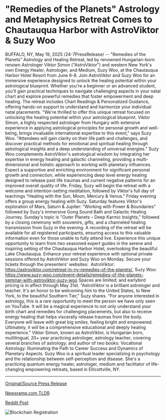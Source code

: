 # "Remedies of the Planets" Astrology and Metaphysics Retreat Comes to Chautauqua Harbor with AstroViktor & Suzy Woo

BUFFALO, NY, May 19, 2025 /24-7PressRelease/ -- "Remedies of the Planets" Astrology and Healing Retreat, led by renowned Hungarian-born renown Astrologer Viktor Simon ("AstroViktor") and western New York's own Energy Healer, Astrologer, and Medium, Suzy Woo, at the Chautauqua Harbor Hotel Resort from June 6-8.  Join AstroViktor and Suzy Woo for an immersive experience designed to unlock the healing potential within your astrological blueprint. Whether you're a beginner or an advanced student, you'll gain practical techniques to navigate challenging aspects in your natal chart and explore powerful remedies that foster empowerment and deep healing. The retreat includes Chart Readings & Personalized Guidance, offering hands-on support to understand and harmonize your individual natal placements.  "We're thrilled to offer this unique retreat focused on unlocking the healing potential within your astrological blueprint. Viktor Simon, a highly respected astrologer from Hungary with extensive experience in applying astrological principles for personal growth and well-being, brings invaluable international expertise to this event," says Suzy Woo.  "Attendees will gain clarity on their life path and challenges, and discover practical methods for emotional and spiritual healing through astrological insights and a deep understanding of universal energies."  Suzy Woo complements AstroViktor's astrological wisdom by integrating her expertise in energy healing and galactic channeling, providing a multi-dimensional and holistic approach to working with planetary influences. Expect a supportive and enriching environment for significant personal growth and connection, while experiencing deep level energy healing designed to release past life traumas and current negative patterns for an improved overall quality of life.  Friday, Suzy will begin the retreat with a welcome and intention-setting meditation, followed by Viktor's full day of teachings "Healing with the Sun, Moon, Mercury & Venus." Friday evening offers a group energy healing with Suzy.  Saturday features Viktor's exploration of Mars, Saturn & Jupiter: "Working with Power & Boundaries" followed by Suzy's immersive Gong Sound Bath and Galactic Healing Journey.  Sunday's topic is "Outer Planets – Deep Karmic Insights," followed by a closing ceremony with souvenirs, gifts, and a channeled healing transmission from Suzy in the evening.  A recording of the retreat will be available for all registered participants, ensuring access to this valuable information even for those unable to fully attend live.  Experience this unique opportunity to learn from two seasoned expert guides in the serene and inspiring setting of the Chautauqua Harbor Hotel, overlooking the beautiful Lake Chautauqua.  Enhance your retreat experience with optional private sessions offered by AstroViktor and Suzy Woo on Monday.  Secure your tickets through the presenters' websites:   AstroViktor: https://astroviktor.com/retreat-in-ny-remedies-of-the-planets/  Suzy Woo: https://www.suzy-woo.com/event-details/remedies-of-the-planets-seminar-with-astroviktor-suzy-woo  Spaces are limited; and earlybird pricing is in affect through May 31st.  "AstroViktor is a brilliant astrologer and teacher. It's an honor to be welcoming him to the United States, to New York, to the beautiful Southern Tier," Suzy shares. "For anyone interested in astrology, this is a rare opportunity to meet the person we have only seen on YouTube. It will be a magical experience to not only understand your birth chart and remedies for challenging placements, but also to receive energy healing that helps viscerally release traumas from the body. Everyone will leave with great big smiles, feeling bright and empowered. Ultimately, it will be a comprehensive educational and deeply healing experience."  Viktor Simon, known as AstroViktor, is Hungarian born, multilingual, 20+ year practicing astrologer, astrology teacher, covering several branches of astrology; and author of two books: Vocational Astrology: Illuminating the Path to Career Success and Dynamics of Planetary Aspects.   Suzy Woo is a spiritual leader specializing in psychology and the relationship between self-perception and disease. She's a practicing quantum energy healer, astrologer, medium and facilitator of life-changing empowering retreats, based in Ellicottville, NY. 

---

[Original/Source Press Release](https://www.24-7pressrelease.com/press-release/522977/remedies-of-the-planets-astrology-and-metaphysics-retreat-comes-to-chautauqua-harbor-with-astroviktor-suzy-woo)
                    

[Newsramp.com TLDR](https://newsramp.com/curated-news/unlock-healing-potential-at-astrology-and-healing-retreat-in-ny/150289f28994b6184b208f32144fff9c) 

 



[Reddit Post](https://www.reddit.com/r/eventNews/comments/1kqpr26/unlock_healing_potential_at_astrology_and_healing/) 



![Blockchain Registration](https://cdn.newsramp.app/24-7PressRelease/qrcode/255/19/filoniBa.webp)
